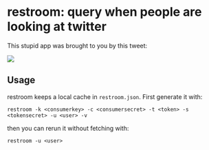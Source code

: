 # restroom: query when people are looking at twitter

This stupid app was brought to you by this tweet:

![](https://raw.githubusercontent.com/wiki/maruel/restroom/toilet_only.png)

## Usage

restroom keeps a local cache in `restroom.json`. First generate it with:

    restroom -k <consumerkey> -c <consumersecret> -t <token> -s <tokensecret> -u <user> -v

then you can rerun it without fetching with:

    restroom -u <user>
